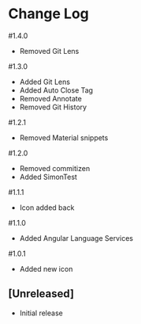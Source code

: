 # Change Log

#1.4.0
- Removed Git Lens

#1.3.0
- Added Git Lens
- Added Auto Close Tag
- Removed Annotate
- Removed Git History

#1.2.1
- Removed Material snippets

#1.2.0
- Removed commitizen
- Added SimonTest

#1.1.1
- Icon added back

#1.1.0
- Added Angular Language Services

#1.0.1
- Added new icon

## [Unreleased]
- Initial release
